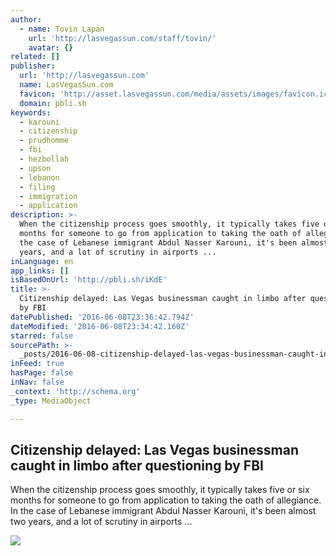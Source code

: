 ```yaml
---
author:
  - name: Tovin Lapan
    url: 'http://lasvegassun.com/staff/tovin/'
    avatar: {}
related: []
publisher:
  url: 'http://lasvegassun.com'
  name: LasVegasSun.com
  favicon: 'http://asset.lasvegassun.com/media/assets/images/favicon.ico'
  domain: pbli.sh
keywords:
  - karouni
  - citizenship
  - prudhomme
  - fbi
  - hezbollah
  - upson
  - lebanon
  - filing
  - immigration
  - application
description: >-
  When the citizenship process goes smoothly, it typically takes five or six
  months for someone to go from application to taking the oath of allegiance. In
  the case of Lebanese immigrant Abdul Nasser Karouni, it's been almost two
  years, and a lot of scrutiny in airports ...
inLanguage: en
app_links: []
isBasedOnUrl: 'http://pbli.sh/iKdE'
title: >-
  Citizenship delayed: Las Vegas businessman caught in limbo after questioning
  by FBI
datePublished: '2016-06-08T23:36:42.794Z'
dateModified: '2016-06-08T23:34:42.160Z'
starred: false
sourcePath: >-
  _posts/2016-06-08-citizenship-delayed-las-vegas-businessman-caught-in-limbo-a.md
inFeed: true
hasPage: false
inNav: false
_context: 'http://schema.org'
_type: MediaObject

---
```

<article style=""><h1>Citizenship delayed: Las Vegas businessman caught in limbo after questioning by FBI</h1><p>When the citizenship process goes smoothly, it typically takes five or six months for someone to go from application to taking the oath of allegiance. In the case of Lebanese immigrant Abdul Nasser Karouni, it's been almost two years, and a lot of scrutiny in airports ...</p><img src="http://photos.lasvegassun.com/media/img/photos/2014/07/23/scaled.0715_Sunday_Citizenship08_t600.JPG?42b0fb247f69dabe2ae440581a34634cbc5420f3" /></article>